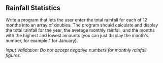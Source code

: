 ## Rainfall Statistics

Write a program that lets the user enter the total rainfall for each of 12 months into an array of doubles. The program should calculate and display the total rainfall for the year, the average monthly rainfall, and the months with the highest and lowest amounts (you can just display the month's number, for example 1 for January).

_Input Validation: Do not accept negative numbers for monthly rainfall figures._